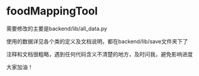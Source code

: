 # foodMappingTool

需要修改的主要是backend/lib/all_data.py

使用的数据详见各个类的定义及文档说明，都在backend/lib/save文件夹下了

注释和文档很粗略，遇到任何代码含义不清楚的地方，及时问我，避免影响进度

大家加油！
